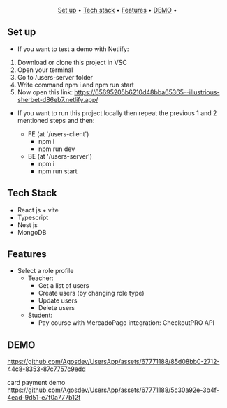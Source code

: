 <p align="center">
  <a href="#key-features">Set up</a> •
  <a href="#key-features">Tech stack</a> •
  <a href="#how-to-use">Features</a> •
  <a href="#how-to-use">DEMO</a> •
</p>

## Set up

* If you want to test a demo with Netlify: 

1. Download or clone this project in VSC
2. Open your terminal 
3. Go to /users-server folder
4. Write command npm i and npm run start
5. Now open this link: https://65695205b6210d48bba65365--illustrious-sherbet-d86eb7.netlify.app/

* If you want to run this project locally then repeat the previous 1 and 2 mentioned steps and then:

  * FE (at '/users-client')
    - npm i
    - npm run dev
  * BE (at '/users-server')
    - npm i
    - npm run start

## Tech Stack

* React js + vite
* Typescript
* Nest js
* MongoDB

## Features

* Select a role profile
  - Teacher:
    - Get a list of users
    - Create users (by changing role type)
    - Update users
    - Delete users
  - Student:
    - Pay course with MercadoPago integration: CheckoutPRO API


## DEMO

https://github.com/Agosdev/UsersApp/assets/67771188/85d08bb0-2712-44c8-8353-87c7757c9edd

card payment demo
https://github.com/Agosdev/UsersApp/assets/67771188/5c30a92e-3b4f-4ead-9d51-e7f0a777b12f



  
